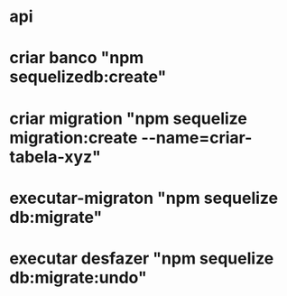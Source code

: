 # api
 
# criar banco "npm sequelizedb:create"

# criar migration "npm sequelize migration:create --name=criar-tabela-xyz"

# executar-migraton "npm sequelize db:migrate"
# executar desfazer "npm sequelize db:migrate:undo"